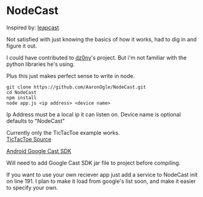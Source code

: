 NodeCast
========

Inspired by: [leapcast](https://github.com/dz0ny/leapcast)

Not satisfied with just knowing the basics of how it works, had to dig in and figure it out.

I could have contributed to [dz0ny](https://github.com/dz0ny)'s project.  But i'm not familiar with the python libraries he's using.

Plus this just makes perfect sense to write in node.

```
git clone https://github.com/AaronOgle/NodeCast.git
cd NodeCast
npm install
node app.js <ip address> <device name>
```
Ip Address must be a local ip it can listen on.
Device name is optional defaults to "NodeCast"

Currently only the TicTacToe example works.  
[TicTacToe Source](https://github.com/googlecast/cast-android-tictactoe)

[Android Google Cast SDK](https://developers.google.com/cast/downloads/GoogleCastSdkAndroid-1.0.0.zip)

Will need to add Google Cast SDK jar file to project before compiling.



If you want to use your own reciever app just add a service to NodeCast init on line 191.
I plan to make it load from google's list soon, and make it easier to specify your own.
